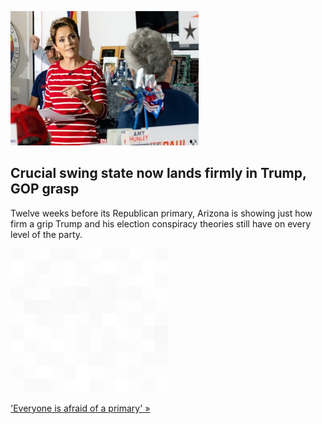 
![Crucial swing state now lands firmly in Trump, GOP grasp](./20220507115843.png)
## Crucial swing state now lands firmly in Trump, GOP grasp

Twelve weeks before its Republican primary, Arizona is showing just how firm a grip Trump and his election conspiracy theories still have on every level of the party.

![pic](../square_bg.png)

['Everyone is afraid of a primary' »](https://www.yahoo.com/news/arizona-swing-state-swings-far-120540935.html)
